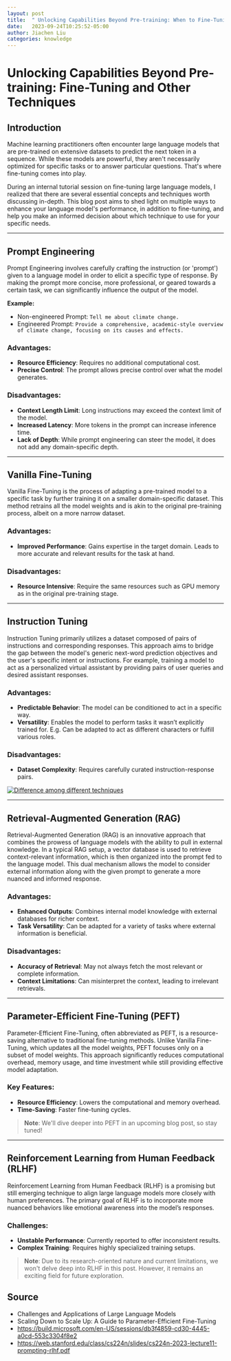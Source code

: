 ```yaml
---
layout: post
title:  " Unlocking Capabilities Beyond Pre-training: When to Fine-Tuning"
date:   2023-09-24T10:25:52-05:00
author: Jiachen Liu
categories: knowledge
---
```

# Unlocking Capabilities Beyond Pre-training: Fine-Tuning and Other Techniques

## Introduction
Machine learning practitioners often encounter large language models that are pre-trained on extensive datasets to predict the next token in a sequence. While these models are powerful, they aren't necessarily optimized for specific tasks or to answer particular questions. That's where fine-tuning comes into play.

During an internal tutorial session on fine-tuning large language models, I realized that there are several essential concepts and techniques worth discussing in-depth. This blog post aims to shed light on multiple ways to enhance your language model's performance, in addition to fine-tuning, and help you make an informed decision about which technique to use for your specific needs.

---

## Prompt Engineering

Prompt Engineering involves carefully crafting the instruction (or 'prompt') given to a language model in order to elicit a specific type of response. By making the prompt more concise, more professional, or geared towards a certain task, we can significantly influence the output of the model.

**Example:**
- Non-engineered Prompt: `Tell me about climate change.`
- Engineered Prompt: `Provide a comprehensive, academic-style overview of climate change, focusing on its causes and effects.`

### Advantages:
- **Resource Efficiency**: Requires no additional computational cost.
- **Precise Control**: The prompt allows precise control over what the model generates.

### Disadvantages:
- **Context Length Limit**: Long instructions may exceed the context limit of the model.
- **Increased Latency**: More tokens in the prompt can increase inference time.
- **Lack of Depth**: While prompt engineering can steer the model, it does not add any domain-specific depth.

---

## Vanilla Fine-Tuning

Vanilla Fine-Tuning is the process of adapting a pre-trained model to a specific task by further training it on a smaller domain-specific dataset. This method retrains all the model weights and is akin to the original pre-training process, albeit on a more narrow dataset.

### Advantages:
- **Improved Performance**: Gains expertise in the target domain. Leads to more accurate and relevant results for the task at hand.

### Disadvantages:
- **Resource Intensive**: Require the same resources such as GPU memory as in the original pre-training stage.

---

## Instruction Tuning

Instruction Tuning primarily utilizes a dataset composed of pairs of instructions and corresponding responses. This approach aims to bridge the gap between the model's generic next-word prediction objectives and the user's specific intent or instructions. For example, training a model to act as a personalized virtual assistant by providing pairs of user queries and desired assistant responses.

### Advantages:
- **Predictable Behavior**: The model can be conditioned to act in a specific way.
- **Versatility**: Enables the model to perform tasks it wasn’t explicitly trained for. E.g. Can be adapted to act as different characters or fulfill various roles.

### Disadvantages:
- **Dataset Complexity**: Requires carefully curated instruction-response pairs.

<a href="/fine-tune-concept/compare.png" data-lightbox="falcon9-large" data-title="Difference among different techniques">
  <img src="/fine-tune-concept/compare.png"  title="Difference among different techniques">
</a>



---

## Retrieval-Augmented Generation (RAG)

Retrieval-Augmented Generation (RAG) is an innovative approach that combines the prowess of language models with the ability to pull in external knowledge. In a typical RAG setup, a vector database is used to retrieve context-relevant information, which is then organized into the prompt fed to the language model. This dual mechanism allows the model to consider external information along with the given prompt to generate a more nuanced and informed response.

### Advantages:
- **Enhanced Outputs**: Combines internal model knowledge with external databases for richer context.
- **Task Versatility**: Can be adapted for a variety of tasks where external information is beneficial.

### Disadvantages:
- **Accuracy of Retrieval**: May not always fetch the most relevant or complete information.
- **Context Limitations**: Can misinterpret the context, leading to irrelevant retrievals.

---

## Parameter-Efficient Fine-Tuning (PEFT)

Parameter-Efficient Fine-Tuning, often abbreviated as PEFT, is a resource-saving alternative to traditional fine-tuning methods. Unlike Vanilla Fine-Tuning, which updates all the model weights, PEFT focuses only on a subset of model weights. This approach significantly reduces computational overhead, memory usage, and time investment while still providing effective model adaptation.

### Key Features:
- **Resource Efficiency**: Lowers the computational and memory overhead.
- **Time-Saving**: Faster fine-tuning cycles.
> **Note**: We'll dive deeper into PEFT in an upcoming blog post, so stay tuned!

---

## Reinforcement Learning from Human Feedback (RLHF)

Reinforcement Learning from Human Feedback (RLHF) is a promising but still emerging technique to align large language models more closely with human preferences. The primary goal of RLHF is to incorporate more nuanced behaviors like emotional awareness into the model’s responses.

### Challenges:
- **Unstable Performance**: Currently reported to offer inconsistent results.
- **Complex Training**: Requires highly specialized training setups.
> **Note**: Due to its research-oriented nature and current limitations, we won't delve deep into RLHF in this post. However, it remains an exciting field for future exploration.



## Source
- Challenges and Applications of Large Language Models  
- Scaling Down to Scale Up: A Guide to Parameter-Efficient Fine-Tuning 
- https://build.microsoft.com/en-US/sessions/db3f4859-cd30-4445-a0cd-553c3304f8e2
- https://web.stanford.edu/class/cs224n/slides/cs224n-2023-lecture11-prompting-rlhf.pdf 
